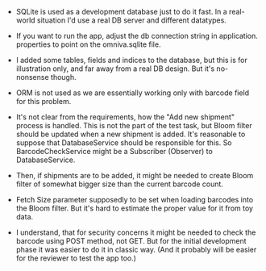 
- SQLite is used as a development database just to do it fast. In a 
  real-world situation I'd use a real DB server and different datatypes.

- If you want to run the app, adjust the db connection string in application.
  properties to point on the omniva.sqlite file.

- I added some tables, fields and indices to the database, but this is for 
  illustration only, and far away from a real DB design. But it's 
  no-nonsense though.

- ORM is not used as we are essentially working only with barcode field for 
  this problem.

- It's not clear from the requirements, how the "Add new shipment" process 
  is handled. This is not the part of the test task,  but Bloom filter 
  should be updated when a new shipment is added. It's reasonable to suppose 
  that DatabaseService should be responsible for this. So   
  BarcodeCheckService might be a Subscriber (Observer) to DatabaseService.

- Then, if shipments are to be added, it might be needed to create Bloom 
  filter of somewhat bigger size than the current barcode count.

- Fetch Size parameter supposedly to be set when loading barcodes into the 
  Bloom filter. But it's hard to estimate the proper value for it from toy data.

- I understand, that for security concerns it might be needed to check the 
  barcode using POST method, not GET. But for the initial development phase 
  it was easier to do it in classic way. (And it probably will be easier 
  for the reviewer to test the app too.)
